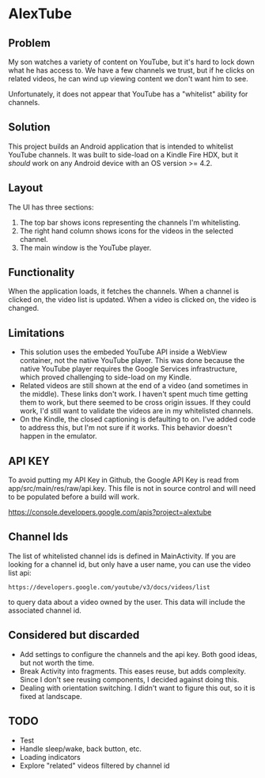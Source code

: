 AlexTube
========

## Problem

My son watches a variety of content on YouTube, but it's hard to lock down what he has access to.
We have a few channels we trust, but if he clicks on related videos, he can wind up viewing content
we don't want him to see.

Unfortunately, it does not appear that YouTube has a "whitelist" ability for channels. 

## Solution

This project builds an Android application that is intended to whitelist YouTube channels.  It was
built to side-load on a Kindle Fire HDX, but it *should* work on any Android device with an OS 
version >= 4.2.

## Layout

The UI has three sections:

1. The top bar shows icons representing the channels I'm whitelisting.
2. The right hand column shows icons for the videos in the selected channel.
3. The main window is the YouTube player.

## Functionality

When the application loads, it fetches the channels.  When a channel is clicked on, the video list
is updated.  When a video is clicked on, the video is changed.

## Limitations

* This solution uses the embeded YouTube API inside a WebView container, not the native YouTube 
player.  This was done because the native YouTube player requires the Google Services infrastructure,
which proved challenging to side-load on my Kindle.
* Related videos are still shown at the end of a video (and sometimes in the middle).  These links 
don't work.  I haven't spent much time getting them to work, but there seemed to be cross origin
issues.  If they could work, I'd still want to validate the videos are in my whitelisted channels.
* On the Kindle, the closed captioning is defaulting to on.  I've added code to address this, but 
I'm not sure if it works.  This behavior doesn't happen in the emulator.

## API KEY

To avoid putting my API Key in Github, the Google API Key is read from app/src/main/res/raw/api.key.
This file is not in source control and will need to be populated before a build will work.

https://console.developers.google.com/apis?project=alextube

## Channel Ids

The list of whitelisted channel ids is defined in MainActivity.  If you are looking for a channel
id, but only have a user name, you can use the video list api:

    https://developers.google.com/youtube/v3/docs/videos/list

to query data about a video owned by the user.  This data will include the associated channel id.

## Considered but discarded

* Add settings to configure the channels and the api key.  Both good ideas, but not worth the time.
* Break Activity into fragments.  This eases reuse, but adds complexity.  Since I don't see 
reusing components, I decided against doing this.
* Dealing with orientation switching.  I didn't want to figure this out, so it is fixed at
landscape.

## TODO

* Test
* Handle sleep/wake, back button, etc.
* Loading indicators
* Explore "related" videos filtered by channel id

    
